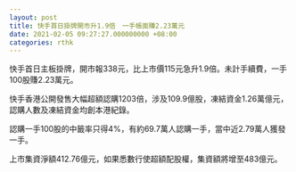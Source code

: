 ```yaml
---
layout: post
title: 快手首日掛牌開市升1.9倍　一手帳面賺2.23萬元
date: 2021-02-05 09:27:27.000000000 +08:00
categories: rthk
---
```


快手首日主板掛牌，開市報338元，比上市價115元急升1.9倍。未計手續費，一手100股賺2.23萬元。

快手香港公開發售大幅超額認購1203倍，涉及109.9億股，凍結資金1.26萬億元，認購人數及凍結資金均創本港紀錄。

認購一手100股的中籤率只得4%，有約69.7萬人認購一手，當中近2.79萬人獲發一手。

上市集資淨額412.76億元，如果悉數行使超額配股權，集資額將增至483億元。
